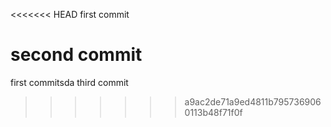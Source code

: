 <<<<<<< HEAD
first commit

second commit
=======
first commitsda
third commit
>>>>>>> a9ac2de71a9ed4811b7957369060113b48f71f0f
